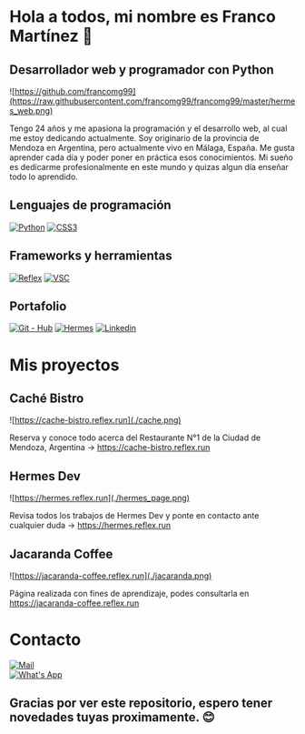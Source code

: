 # Hola a todos, mi nombre es Franco Martínez 👋
## Desarrollador web y programador con Python

![https://github.com/francomg99](https://raw.githubusercontent.com/francomg99/francomg99/master/hermes_web.png)

Tengo 24 años y me apasiona la programación y el desarrollo web, al cual me estoy dedicando actualmente. Soy originario de la provincia de Mendoza en Argentina, pero actualmente vivo en Málaga, España.
Me gusta aprender cada día y poder poner en práctica esos conocimientos. Mi sueño es dedicarme profesionalmente en este mundo y quizas algun día enseñar todo lo aprendido.

## Lenguajes de programación
[![Python](https://img.shields.io/badge/Python-%233776AB?style=for-the-badge&logo=python&logoColor=white&labelColor=101010)]()
[![CSS3](https://img.shields.io/badge/CSS3-%231572B6?style=for-the-badge&logo=css3&logoColor=white&labelColor=101010)]()

## Frameworks y herramientas
[![Reflex](https://img.shields.io/badge/REFLEX-%23181717?style=for-the-badge&logo=resend&logoColor=white&labelColor=101010)]()
[![VSC](https://img.shields.io/badge/VISUAL%20STUDIO%20CODE-%23007ACC?style=for-the-badge&logo=visualstudiocode&labelColor=101010)]()

## Portafolio
[![Git - Hub](https://img.shields.io/badge/GIT--HUB-%23181717?style=for-the-badge&logo=github&labelColor=101010)]()
[![Hermes](https://img.shields.io/badge/HERMES-%23D1181E?style=for-the-badge&logo=hetzner&labelColor=101010)]()
[![Linkedin](https://img.shields.io/badge/LINKEDIN-%230A66C2?style=for-the-badge&logo=linkedin&labelColor=101010)]()

# Mis proyectos

## Caché Bistro

![https://cache-bistro.reflex.run](./cache.png)

Reserva y conoce todo acerca del Restaurante N°1 de la Ciudad de Mendoza, Argentina -> https://cache-bistro.reflex.run

## Hermes Dev

![https://hermes.reflex.run](./hermes_page.png)

Revisa todos los trabajos de Hermes Dev y ponte en contacto ante cualquier duda -> https://hermes.reflex.run

## Jacaranda Coffee

![https://jacaranda-coffee.reflex.run](./jacaranda.png)

Página realizada con fines de aprendizaje, podes consultarla en https://jacaranda-coffee.reflex.run

# Contacto

[![Mail](https://img.shields.io/badge/Gmail-red?style=for-the-badge&logo=gmail&labelColor=white&cacheSeconds=https%3A%2F%2Fmail.google.com%2Fmail%2Fu%2F0%2F%23inbox%3Fcompose%3DCllgCKHRtgQwSnjwwPCwbnZvQnfzXGFplcwVmqFpfmjhBlPdtMTTgfsMhkBNrWltKhHbtqPhzsq
)]()
</br>
[![What's App](https://img.shields.io/badge/What's%20App-%2325D366?style=for-the-badge&logo=whatsapp&labelColor=white)](https://wa.me/+34625779836)

## Gracias por ver este repositorio, espero tener novedades tuyas proximamente. 😊

<!--
**francomg99/francomg99** is a ✨ _special_ ✨ repository because its `README.md` (this file) appears on your GitHub profile.

Here are some ideas to get you started:

- 🔭 I’m currently working on ...
- 🌱 I’m currently learning ...
- 👯 I’m looking to collaborate on ...
- 🤔 I’m looking for help with ...
- 💬 Ask me about ...
- 📫 How to reach me: ...
- 😄 Pronouns: ...
- ⚡ Fun fact: ...
-->
